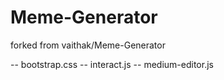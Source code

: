 # Meme-Generator

forked from vaithak/Meme-Generator

-- bootstrap.css
-- interact.js
-- medium-editor.js
